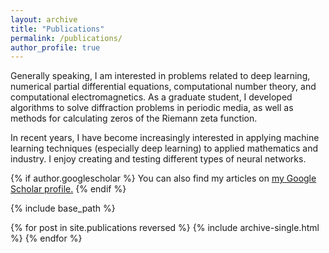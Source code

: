 ```yaml
---
layout: archive
title: "Publications"
permalink: /publications/
author_profile: true
---
```


Generally speaking, I am interested in problems related to deep learning, numerical partial differential equations, computational number theory, and computational electromagnetics. As a graduate student, I developed algorithms to solve diffraction problems in periodic media, as well as methods for calculating zeros of the Riemann zeta function.

In recent years, I have become increasingly interested in applying machine learning techniques (especially deep learning) to applied mathematics and industry. I enjoy creating and testing different types of neural networks.

{% if author.googlescholar %}
  You can also find my articles on <u><a href="{{author.googlescholar}}">my Google Scholar profile</a>.</u>
{% endif %}

{% include base_path %}

{% for post in site.publications reversed %}
  {% include archive-single.html %}
{% endfor %}
